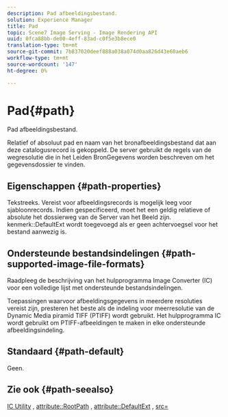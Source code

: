 ```yaml
---
description: Pad afbeeldingsbestand.
solution: Experience Manager
title: Pad
topic: Scene7 Image Serving - Image Rendering API
uuid: 0fca88bb-de00-4eff-83ad-c0f5e3b8ece0
translation-type: tm+mt
source-git-commit: 7b837020deef888a038a074d0aa826d43e60aeb6
workflow-type: tm+mt
source-wordcount: '147'
ht-degree: 0%

---
```



# Pad{#path}

Pad afbeeldingsbestand.

Relatief of absoluut pad en naam van het bronafbeeldingsbestand dat aan deze catalogusrecord is gekoppeld. De server gebruikt de regels van de wegresolutie die in het Leiden BronGegevens worden beschreven om het gegevensdossier te vinden.

## Eigenschappen {#path-properties}

Tekstreeks. Vereist voor afbeeldingsrecords is mogelijk leeg voor sjabloonrecords. Indien gespecificeerd, moet het een geldig relatieve of absolute het dossierweg van de Server van het Beeld zijn. kenmerk::DefaultExt wordt toegevoegd als er geen achtervoegsel voor het bestand aanwezig is.

## Ondersteunde bestandsindelingen {#path-supported-image-file-formats}

Raadpleeg de beschrijving van het hulpprogramma Image Converter (IC) voor een volledige lijst met ondersteunde bestandsindelingen.

Toepassingen waarvoor afbeeldingsgegevens in meerdere resoluties vereist zijn, presteren het beste als de indeling voor meerresolutie van de Dynamic Media piramid TIFF (PTIFF) wordt gebruikt. Het hulpprogramma IC wordt gebruikt om PTIFF-afbeeldingen te maken in elke ondersteunde afbeeldingsindeling.

## Standaard {#path-default}

Geen.

## Zie ook {#path-seealso}

[IC Utility](/help/aem-is-ir-api/is-api/is-utils/utilities/r-ic.md) ,  [attribute::RootPath](/help/aem-is-ir-api/is-api/image-catalog/image-serving-api-ref/c-image-catalog-reference/c-attributes-reference/r-rootpath.md) ,  [attribute::DefaultExt](/help/aem-is-ir-api/is-api/image-catalog/image-serving-api-ref/c-image-catalog-reference/c-attributes-reference/r-defaultext.md) ,  [src=](/help/aem-is-ir-api/is-api/http-ref/image-serving-api-ref/c-http-protocol-reference/c-command-reference/r-src.md)

<!-- [attribute::LowerCasePaths]() -->